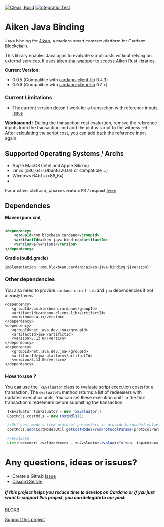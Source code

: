 [![Clean, Build](https://github.com/bloxbean/aiken-java-binding/actions/workflows/build.yml/badge.svg)](https://github.com/bloxbean/aiken-java-binding/actions/workflows/build.yml)
[![IntegrationTest](https://github.com/bloxbean/aiken-java-binding/actions/workflows/intergration-test.yml/badge.svg)](https://github.com/bloxbean/aiken-java-binding/actions/workflows/intergration-test.yml)
# Aiken Java Binding

Java binding for [Aiken](https://aiken-lang.org/), a modern smart contract platform for Cardano Blockchain.

This library enables Java apps to evaluate script costs without relying on external services. 
It uses [aiken-jna-wrapper](https://github.com/bloxbean/aiken-jna-wrapper) to access Aiken Rust libraries.

**Current Version:** 
- 0.0.5 (Compatible with [cardano-client-lib](https://github.com/bloxbean/cardano-client-lib) 0.4.3)
- 0.0.6 (Compatible with [cardano-client-lib](https://github.com/bloxbean/cardano-client-lib) 0.5.x)

### Current Limitations
- The current version doesn't work for a transaction with reference inputs. [Issue](https://github.com/bloxbean/aiken-java-binding/issues/1)

**Workaround :** During the transaction cost evaluation, remove the reference inputs from the transaction and add the plutus script to the witness set. After calculating the script cost, you can add back the reference input again.

## Supported Operating Systems / Archs
- Apple MacOS (Intel and Apple Silicon)
- Linux (x86_64) (Ubuntu 20.04 or compatible ...)
- Windows 64bits (x86_64)
- 

For another platform, please create a PR / request [here](https://github.com/bloxbean/aiken-jna-wrapper/issues)

## Dependencies

**Maven (pom.xml)**
```xml

<dependency>
    <groupId>com.bloxbean.cardano</groupId>
    <artifactId>aiken-java-binding</artifactId>
    <version>${version}</version>
</dependency>
```

**Gradle (build.gradle)**

```shell
implementation 'com.bloxbean.cardano:aiken-java-binding:${version}'
```

### Other dependencies
You also need to provide ``cardano-client-lib`` and ``jna`` dependencies if not already there.

```
<dependency>
   <groupId>com.bloxbean.cardano</groupId>
   <artifactId>cardano-client-lib</artifactId>
   <version>0.4.3</version>
</dependency>
<dependency>
   <groupId>net.java.dev.jna</groupId>
   <artifactId>jna</artifactId>
   <version>5.13.0</version>
</dependency>
<dependency>
   <groupId>net.java.dev.jna</groupId>
   <artifactId>jna-platform</artifactId>
   <version>5.13.0</version>
</dependency>
```


### How to use ?

You can use the ``TxEvaluator`` class to evaluate script execution costs for a transaction. The ``evaluateTx`` method returns a list 
of redeemers with updated execution units. You can set these execution units in the final transaction's redeemers before submitting the transaction.

```java
 TxEvaluator txEvaluator = new TxEvaluator();
 CostMdls costMdls = new CostMdls();
 
 //Get cost models from protocol parameters or provide hardcoded value
 costMdls.add(CostModelUtil.getCostModelFromProtocolParams(protocolParamsSupplier.getProtocolParams(), Language.PLUTUS_V2).orElseThrow());

 //Evaluate
 List<Redeemer> evalReedemers = txEvaluator.evaluateTx(txn, inputUtxos, costMdls);

```

# Any questions, ideas or issues?

- Create a Github [Issue](https://github.com/bloxbean/aiken-java-binding/issues)
- [Discord Server](https://discord.gg/JtQ54MSw6p)

##### If this project helps you reduce time to develop on Cardano or if you just want to support this project, you can delegate to our pool:

[BLOXB](https://www.bloxbean.com/cardano-staking/)

[Support this project](https://cardano-client.bloxbean.com/docs/support-this-project)
